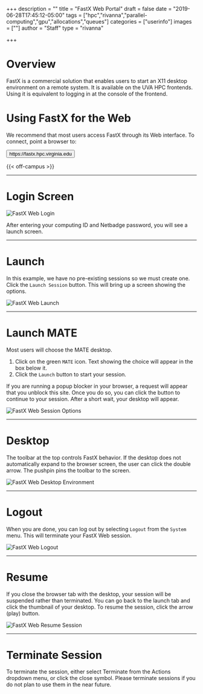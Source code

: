 +++
description = ""
title = "FastX Web Portal"
draft = false
date = "2019-06-28T17:45:12-05:00"
tags = ["hpc","rivanna","parallel-computing","gpu","allocations","queues"]
categories = ["userinfo"]
images = [""]
author = "Staff" 
type = "rivanna"

+++

# Overview
FastX is a commercial solution that enables users to start an X11 desktop environment on a remote system. It is available on the UVA HPC frontends. Using it is equivalent to logging in at the console of the frontend.

# Using FastX for the Web
We recommend that most users access FastX through its Web interface. To connect, point a browser to:

[<button class="btn btn-success">https://fastx.hpc.virginia.edu</button>](https://fastx.hpc.virginia.edu)

{{< off-campus >}}

---

# Login Screen

<img src="/images/rivanna/fastxweb-login.png" alt="FastX Web Login" class="project-inset" style="float:center;max-width:100%;" />

After entering your computing ID and Netbadge password, you will see a launch screen.

---
# Launch
In this example, we have no pre-existing sessions so we must create one. Click the `Launch Session` button. This will bring up a screen showing the options.

<img src="/images/rivanna/fastxweb-launch.png" alt="FastX Web Launch" class="project-inset" style="float:center;max-width:100%;" />

---
# Launch MATE
Most users will choose the MATE desktop. 

1. Click on the green `MATE` icon. Text showing the choice will appear in the box below it.
2. Click the `Launch` button to start your session. 

If you are running a popup blocker in your browser, a request will appear that you unblock this site. Once you do so, you can click the button to continue to your session. After a short wait, your desktop will appear.

<img src="/images/rivanna/fastxweb-session-opts.png" alt="FastX Web Session Options" class="project-inset" style="float:center;max-width:100%;" />

---
# Desktop
The toolbar at the top controls FastX behavior. If the desktop does not automatically expand to the browser screen, the user can click the double arrow. The pushpin pins the toolbar to the screen.

<img src="/images/rivanna/fastxweb-desktop.png" alt="FastX Web Desktop Environment" class="project-inset" style="float:center;max-width:100%;" />

- - -
# Logout
When you are done, you can log out by selecting `Logout` from the `System` menu. This will terminate your FastX Web session.

<img src="/images/rivanna/fastxweb-logout.png" alt="FastX Web Logout" class="project-inset" style="float:center;max-width:100%;" />

- - -
# Resume
If you close the browser tab with the desktop, your session will be suspended rather than terminated. You can go back to the launch tab and click the thumbnail of your desktop. To resume the session, click the arrow (play) button.

<img src="/images/rivanna/fastxweb-resume.png" alt="FastX Web Resume Session" class="project-inset" style="float:center;max-width:100%;" />

- - -
# Terminate Session
To terminate the session, either select Terminate from the Actions dropdown menu, or click the close symbol. Please terminate sessions if you do not plan to use them in the near future.
